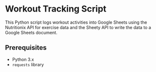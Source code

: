 # Workout Tracking Script

This Python script logs workout activities into Google Sheets using the Nutritionix API for exercise data and the Sheety API to write the data to a Google Sheets document.

## Prerequisites

- Python 3.x
- `requests` library
